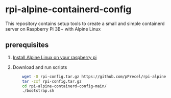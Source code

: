 # rpi-alpine-containerd-config
This repository contains setup tools to create a small and simple containerd server on Raspberry Pi 3B+ with Alpine Linux

## prerequisites

1. [Install Alpine Linux on your raspberry pi](https://wiki.alpinelinux.org/wiki/Raspberry_Pi)

2. Download and run scripts

    ``` bash
        wget -O rpi-config.tar.gz https://github.com/pPrecel/rpi-alpine-containerd-config/archive/main.tar.gz
        tar -zxf rpi-config.tar.gz
        cd rpi-alpine-containerd-config-main/
        ./bootstrap.sh
    ```
